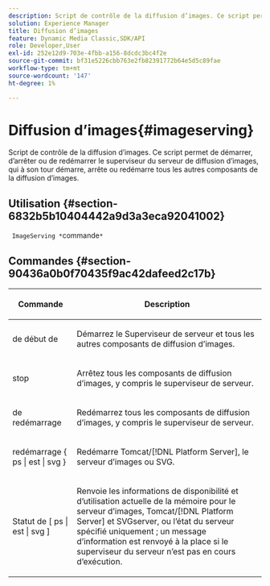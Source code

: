 ```yaml
---
description: Script de contrôle de la diffusion d’images. Ce script permet de démarrer, d’arrêter ou de redémarrer le superviseur du serveur de diffusion d’images, qui à son tour démarre, arrête ou redémarre tous les autres composants de la diffusion d’images.
solution: Experience Manager
title: Diffusion d’images
feature: Dynamic Media Classic,SDK/API
role: Developer,User
exl-id: 252e12d9-703e-4fbb-a156-8dcdc3bc4f2e
source-git-commit: bf31e5226cbb763e2fb82391772b64e5d5c89fae
workflow-type: tm+mt
source-wordcount: '147'
ht-degree: 1%

---
```


# Diffusion d’images{#imageserving}

Script de contrôle de la diffusion d’images. Ce script permet de démarrer, d’arrêter ou de redémarrer le superviseur du serveur de diffusion d’images, qui à son tour démarre, arrête ou redémarre tous les autres composants de la diffusion d’images.

## Utilisation {#section-6832b5b10404442a9d3a3eca92041002}

` ImageServing *`commande`*`

## Commandes {#section-90436a0b0f70435f9ac42dafeed2c17b}

<table id="table_692C6A043F9747C88929FF20373EC88C"> 
 <thead> 
  <tr> 
   <th colname="col1" class="entry"> <p>Commande </p> </th> 
   <th colname="col2" class="entry"> <p>Description </p> </th> 
  </tr> 
 </thead>
 <tbody> 
  <tr> 
   <td colname="col1"> <p> <span class="codeph"> de début de </span> </p> </td> 
   <td colname="col2"> <p> Démarrez le Superviseur de serveur et tous les autres composants de diffusion d’images. </p> </td> 
  </tr> 
  <tr> 
   <td colname="col1"> <p> <span class="codeph"> stop </span> </p> </td> 
   <td colname="col2"> <p> Arrêtez tous les composants de diffusion d’images, y compris le superviseur de serveur. </p> </td> 
  </tr> 
  <tr> 
   <td colname="col1"> <p> <span class="codeph"> de redémarrage </span> </p> </td> 
   <td colname="col2"> <p>Redémarrez tous les composants de diffusion d’images, y compris le superviseur de serveur. </p> </td> 
  </tr> 
  <tr> 
   <td colname="col1"> <p> <span class="codeph"> redémarrage { ps | est | svg } </span> </p> </td> 
   <td colname="col2"> <p> Redémarre Tomcat/[!DNL Platform Server], le serveur d’images ou SVG. </p> </td> 
  </tr> 
  <tr> 
   <td colname="col1"> <p> Statut de <span class="codeph"> [ ps | est | svg ] </span> </p> </td> 
   <td colname="col2"> <p>Renvoie les informations de disponibilité et d’utilisation actuelle de la mémoire pour le serveur d’images, Tomcat/[!DNL Platform Server] et SVGserver, ou l’état du serveur spécifié uniquement ; un message d’information est renvoyé à la place si le superviseur du serveur n’est pas en cours d’exécution. </p> </td> 
  </tr> 
 </tbody> 
</table>
